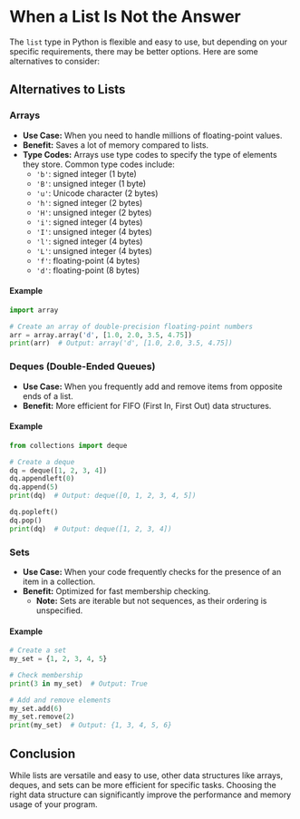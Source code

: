 # When a List Is Not the Answer
The `list` type in Python is flexible and easy to use, but depending on your specific requirements, there may be better options. Here are some alternatives to consider:

## Alternatives to Lists

### Arrays
- **Use Case:** When you need to handle millions of floating-point values.
- **Benefit:** Saves a lot of memory compared to lists.
- **Type Codes:** Arrays use type codes to specify the type of elements they store. Common type codes include:
  - `'b'`: signed integer (1 byte)
  - `'B'`: unsigned integer (1 byte)
  - `'u'`: Unicode character (2 bytes)
  - `'h'`: signed integer (2 bytes)
  - `'H'`: unsigned integer (2 bytes)
  - `'i'`: signed integer (4 bytes)
  - `'I'`: unsigned integer (4 bytes)
  - `'l'`: signed integer (4 bytes)
  - `'L'`: unsigned integer (4 bytes)
  - `'f'`: floating-point (4 bytes)
  - `'d'`: floating-point (8 bytes)

#### Example
```python
import array

# Create an array of double-precision floating-point numbers
arr = array.array('d', [1.0, 2.0, 3.5, 4.75])
print(arr)  # Output: array('d', [1.0, 2.0, 3.5, 4.75])
```

### Deques (Double-Ended Queues)
- **Use Case:** When you frequently add and remove items from opposite ends of a list.
- **Benefit:** More efficient for FIFO (First In, First Out) data structures.

#### Example
```python
from collections import deque

# Create a deque
dq = deque([1, 2, 3, 4])
dq.appendleft(0)
dq.append(5)
print(dq)  # Output: deque([0, 1, 2, 3, 4, 5])

dq.popleft()
dq.pop()
print(dq)  # Output: deque([1, 2, 3, 4])
```

### Sets
- **Use Case:** When your code frequently checks for the presence of an item in a collection.
- **Benefit:** Optimized for fast membership checking.
  - **Note:** Sets are iterable but not sequences, as their ordering is unspecified.

#### Example
```python
# Create a set
my_set = {1, 2, 3, 4, 5}

# Check membership
print(3 in my_set)  # Output: True

# Add and remove elements
my_set.add(6)
my_set.remove(2)
print(my_set)  # Output: {1, 3, 4, 5, 6}
```

## Conclusion

While lists are versatile and easy to use, other data structures like arrays, deques, and sets can be more efficient for specific tasks. Choosing the right data structure can significantly improve the performance and memory usage of your program.
